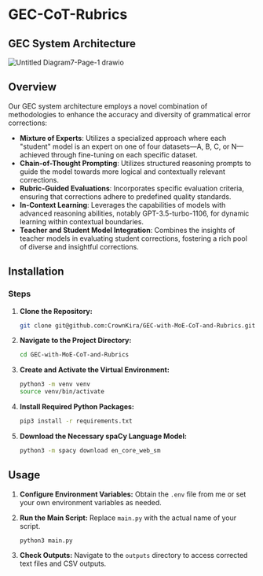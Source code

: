 # GEC-CoT-Rubrics

## GEC System Architecture
![Untitled Diagram7-Page-1 drawio](https://github.com/CrownKira/GEC-with-MoE-CoT-and-Rubrics/assets/24221801/a28c9e53-4857-4c10-8954-b0c49e8893c4)

## Overview

Our GEC system architecture employs a novel combination of methodologies to enhance the accuracy and diversity of grammatical error corrections:

- **Mixture of Experts**: Utilizes a specialized approach where each "student" model is an expert on one of four datasets—A, B, C, or N—achieved through fine-tuning on each specific dataset.
- **Chain-of-Thought Prompting**: Utilizes structured reasoning prompts to guide the model towards more logical and contextually relevant corrections.
- **Rubric-Guided Evaluations**: Incorporates specific evaluation criteria, ensuring that corrections adhere to predefined quality standards.
- **In-Context Learning**: Leverages the capabilities of models with advanced reasoning abilities, notably GPT-3.5-turbo-1106, for dynamic learning within contextual boundaries.
- **Teacher and Student Model Integration**: Combines the insights of teacher models in evaluating student corrections, fostering a rich pool of diverse and insightful corrections.

## Installation

### Steps

1. **Clone the Repository:**

   ```bash
   git clone git@github.com:CrownKira/GEC-with-MoE-CoT-and-Rubrics.git
   ```

2. **Navigate to the Project Directory:**

   ```bash
   cd GEC-with-MoE-CoT-and-Rubrics
   ```

3. **Create and Activate the Virtual Environment:**

   ```bash
   python3 -m venv venv
   source venv/bin/activate
   ```

4. **Install Required Python Packages:**

   ```bash
   pip3 install -r requirements.txt
   ```

5. **Download the Necessary spaCy Language Model:**
   ```bash
   python3 -m spacy download en_core_web_sm
   ```

## Usage

1. **Configure Environment Variables:**
   Obtain the `.env` file from me or set your own environment variables as needed.

2. **Run the Main Script:**
   Replace `main.py` with the actual name of your script.

   ```bash
   python3 main.py
   ```

3. **Check Outputs:**
   Navigate to the `outputs` directory to access corrected text files and CSV outputs.
